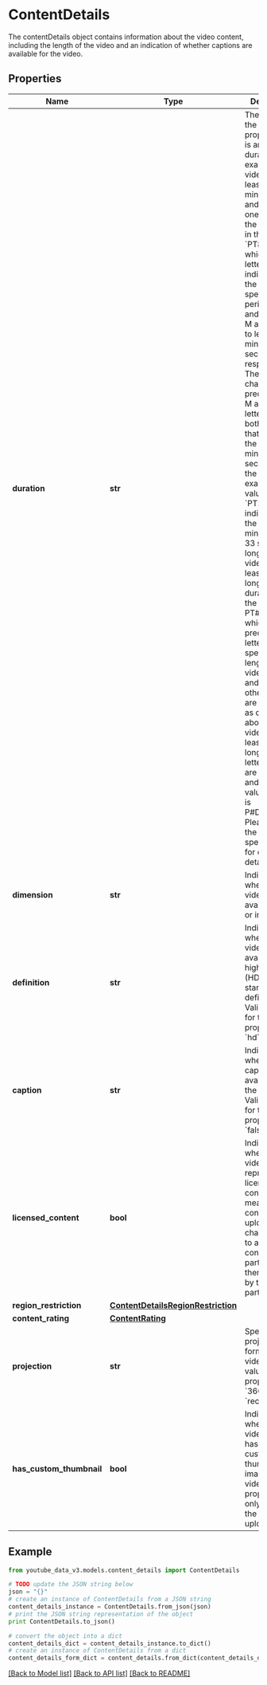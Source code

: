 # ContentDetails

The contentDetails object contains information about the video content, including the length of the video and an indication of whether captions are available for the video.

## Properties

| Name                     | Type                                                                      | Description                                                                                                                                                                                                                                                                                                                                                                                                                                                                                                                                                                                                                                                                                                                                                                                                                                                                                                                                                                                                                         | Notes      |
| ------------------------ | ------------------------------------------------------------------------- | ----------------------------------------------------------------------------------------------------------------------------------------------------------------------------------------------------------------------------------------------------------------------------------------------------------------------------------------------------------------------------------------------------------------------------------------------------------------------------------------------------------------------------------------------------------------------------------------------------------------------------------------------------------------------------------------------------------------------------------------------------------------------------------------------------------------------------------------------------------------------------------------------------------------------------------------------------------------------------------------------------------------------------------- | ---------- |
| **duration**             | **str**                                                                   | The length of the video. The property value is an ISO 8601 duration. For example, for a video that is at least one minute long and less than one hour long, the duration is in the format &#x60;PT#M#S&#x60;, in which the letters PT indicate that the value specifies a period of time, and the letters M and S refer to length in minutes and seconds, respectively. The # characters preceding the M and S letters are both integers that specify the number of minutes (or seconds) of the video. For example, a value of &#x60;PT15M33S&#x60; indicates that the video is 15 minutes and 33 seconds long. If the video is at least one hour long, the duration is in the format PT#H#M#S, in which the # preceding the letter H specifies the length of the video in hours and all of the other details are the same as described above. If the video is at least one day long, the letters P and T are separated, and the value&#39;s format is P#DT#H#M#S. Please refer to the ISO 8601 specification for complete details. | [optional] |
| **dimension**            | **str**                                                                   | Indicates whether the video is available in 3D or in 2D.                                                                                                                                                                                                                                                                                                                                                                                                                                                                                                                                                                                                                                                                                                                                                                                                                                                                                                                                                                            | [optional] |
| **definition**           | **str**                                                                   | Indicates whether the video is available in high definition (HD) or only in standard definition. Valid values for this property are: - &#x60;hd&#x60; - &#x60;sd&#x60;                                                                                                                                                                                                                                                                                                                                                                                                                                                                                                                                                                                                                                                                                                                                                                                                                                                              | [optional] |
| **caption**              | **str**                                                                   | Indicates whether captions are available for the video. Valid values for this property are: - &#x60;false&#x60; - &#x60;true&#x60;                                                                                                                                                                                                                                                                                                                                                                                                                                                                                                                                                                                                                                                                                                                                                                                                                                                                                                  | [optional] |
| **licensed_content**     | **bool**                                                                  | Indicates whether the video represents licensed content, which means that the content was uploaded to a channel linked to a YouTube content partner and then claimed by that partner.                                                                                                                                                                                                                                                                                                                                                                                                                                                                                                                                                                                                                                                                                                                                                                                                                                               | [optional] |
| **region_restriction**   | [**ContentDetailsRegionRestriction**](ContentDetailsRegionRestriction.md) |                                                                                                                                                                                                                                                                                                                                                                                                                                                                                                                                                                                                                                                                                                                                                                                                                                                                                                                                                                                                                                     | [optional] |
| **content_rating**       | [**ContentRating**](ContentRating.md)                                     |                                                                                                                                                                                                                                                                                                                                                                                                                                                                                                                                                                                                                                                                                                                                                                                                                                                                                                                                                                                                                                     | [optional] |
| **projection**           | **str**                                                                   | Specifies the projection format of the video. Valid values for this property are: - &#x60;360&#x60; - &#x60;rectangular&#x60;                                                                                                                                                                                                                                                                                                                                                                                                                                                                                                                                                                                                                                                                                                                                                                                                                                                                                                       | [optional] |
| **has_custom_thumbnail** | **bool**                                                                  | Indicates whether the video uploader has provided a custom thumbnail image for the video. This property is only visible to the video uploader.                                                                                                                                                                                                                                                                                                                                                                                                                                                                                                                                                                                                                                                                                                                                                                                                                                                                                      | [optional] |

## Example

```python
from youtube_data_v3.models.content_details import ContentDetails

# TODO update the JSON string below
json = "{}"
# create an instance of ContentDetails from a JSON string
content_details_instance = ContentDetails.from_json(json)
# print the JSON string representation of the object
print ContentDetails.to_json()

# convert the object into a dict
content_details_dict = content_details_instance.to_dict()
# create an instance of ContentDetails from a dict
content_details_form_dict = content_details.from_dict(content_details_dict)
```

[[Back to Model list]](../README.md#documentation-for-models) [[Back to API list]](../README.md#documentation-for-api-endpoints) [[Back to README]](../README.md)
